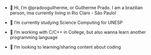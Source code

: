 - 👋 Hi, I’m @pradooguilherme, or Guilherme Prado. I am a brazilian person, ima currently living in Rio Claro - São Paulo!

- 🌱 I’m currently studying Science Computing for UNESP
  
- 👀 I’m working with C/C++ in College, but also wanna learn another programming language

- 💞️ I’m looking to learning/sharing content about coding
  
